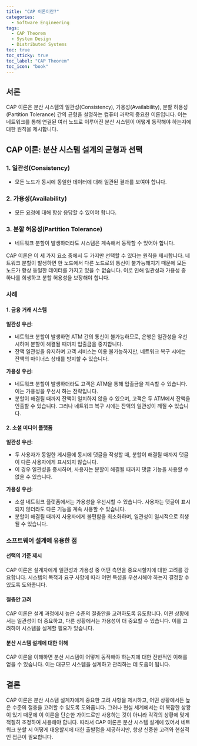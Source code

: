 ```yaml
---
title: "CAP 이론이란?"
categories:
  - Software Engineering
tags:
  - CAP Theorem
  - System Design
  - Distributed Systems
toc: true
toc_sticky: true
toc_label: "CAP Theorem"
toc_icon: "book"
---
```


## 서론
CAP 이론은 분산 시스템의 일관성(Consistency), 가용성(Availability), 분할 허용성(Partition Tolerance) 간의 균형을 설명하는 컴퓨터 과학의 중요한 이론입니다. 이는 네트워크를 통해 연결된 여러 노드로 이루어진 분산 시스템이 어떻게 동작해야 하는지에 대한 원칙을 제시합니다.

## CAP 이론: 분산 시스템 설계의 균형과 선택

### 1. 일관성(Consistency)
- 모든 노드가 동시에 동일한 데이터에 대해 일관된 결과를 보여야 합니다.

### 2. 가용성(Availability)
- 모든 요청에 대해 항상 응답할 수 있어야 합니다.

### 3. 분할 허용성(Partition Tolerance)
- 네트워크 분할이 발생하더라도 시스템은 계속해서 동작할 수 있어야 합니다.

CAP 이론은 이 세 가지 요소 중에서 두 가지만 선택할 수 있다는 원칙을 제시합니다. 네트워크 분할이 발생하면 한 노드에서 다른 노드로의 통신이 불가능해지기 때문에 모든 노드가 항상 동일한 데이터를 가지고 있을 수 없습니다. 이로 인해 일관성과 가용성 중 하나를 희생하고 분할 허용성을 보장해야 합니다.

### 사례
#### 1. 금융 거래 시스템

**일관성 우선:**
- 네트워크 분할이 발생하면 ATM 간의 통신이 불가능하므로, 은행은 일관성을 우선시하며 분할이 해결될 때까지 입출금을 중지합니다.
- 잔액 일관성을 유지하며 고객 서비스는 이용 불가능하지만, 네트워크 복구 시에는 잔액의 마이너스 상태를 방지할 수 있습니다.

**가용성 우선:**
- 네트워크 분할이 발생하더라도 고객은 ATM을 통해 입출금을 계속할 수 있습니다. 이는 가용성을 우선시 하는 전략입니다.
- 분할이 해결될 때까지 잔액이 일치하지 않을 수 있으며, 고객은 두 ATM에서 잔액을 인출할 수 있습니다. 그러나 네트워크 복구 시에는 잔액의 일관성이 깨질 수 있습니다.

#### 2. 소셜 미디어 플랫폼

**일관성 우선:**
- 두 사용자가 동일한 게시물에 동시에 댓글을 작성할 때, 분할이 해결될 때까지 댓글이 다른 사용자에게 표시되지 않습니다.
- 이 경우 일관성을 중시하며, 사용자는 분할이 해결될 때까지 댓글 기능을 사용할 수 없을 수 있습니다.

**가용성 우선:**
- 소셜 네트워크 플랫폼에서는 가용성을 우선시할 수 있습니다. 사용자는 댓글이 표시되지 않더라도 다른 기능을 계속 사용할 수 있습니다.
- 분할이 해결될 때까지 사용자에게 불편함을 최소화하며, 일관성이 일시적으로 희생될 수 있습니다.

### 소프트웨어 설계에 유용한 점

#### 선택의 기준 제시
CAP 이론은 설계자에게 일관성과 가용성 중 어떤 측면을 중요시할지에 대한 고려를 강요합니다. 시스템의 목적과 요구 사항에 따라 어떤 특성을 우선시해야 하는지 결정할 수 있도록 도와줍니다.

#### 절충안 고려
CAP 이론은 설계 과정에서 높은 수준의 절충안을 고려하도록 유도합니다. 어떤 상황에서는 일관성이 더 중요하고, 다른 상황에서는 가용성이 더 중요할 수 있습니다. 이를 고려하여 시스템을 설계할 필요가 있습니다.

#### 분산 시스템 설계에 대한 이해
CAP 이론을 이해하면 분산 시스템이 어떻게 동작해야 하는지에 대한 전반적인 이해를 얻을 수 있습니다. 이는 대규모 시스템을 설계하고 관리하는 데 도움이 됩니다.

## 결론

CAP 이론은 분산 시스템 설계자에게 중요한 고려 사항을 제시하고, 어떤 상황에서든 높은 수준의 절충을 고려할 수 있도록 도와줍니다. 그러나 현실 세계에서는 더 복잡한 상황이 있기 때문에 이 이론을 단순한 가이드로만 사용하는 것이 아니라 각각의 상황에 맞게 적절히 조정하여 사용해야 합니다. 따라서 CAP 이론은 분산 시스템 설계에 있어서 네트워크 분할 시 어떻게 대응할지에 대한 출발점을 제공하지만, 항상 신중한 고려와 현실적인 접근이 필요합니다.
